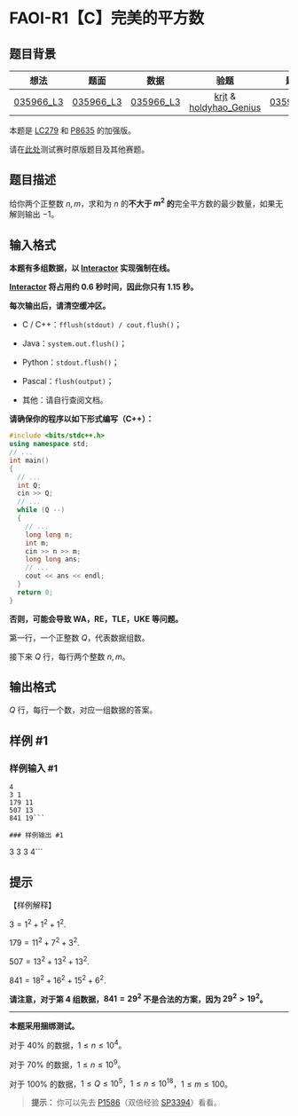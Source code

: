 # FAOI-R1【C】完美的平方数

## 题目背景

| 想法 | 题面 | 数据 | 验题 | 题解 |
| :-: | :-: | :-: | :-: | :-: |
| [035966_L3](https://www.luogu.com.cn/user/365654) | [035966_L3](https://www.luogu.com.cn/user/365654) | [035966_L3](https://www.luogu.com.cn/user/365654) | [krjt](https://www.luogu.com.cn/user/691537) & [holdyhao_Genius](https://www.luogu.com.cn/user/494699) | [035966_L3](https://www.luogu.com.cn/user/365654) |

本题是 [LC279](https://leetcode.cn/problems/perfect-squares/) 和 [P8635](/problem/P8635) 的加强版。

请在[此处](https://hydro.ac/d/FAOI/p/Contest1C)测试赛时原版题目及其他赛题。

## 题目描述

给你两个正整数 $n,m$，求和为 $n$ 的**不大于 $m^2$ 的**完全平方数的最少数量，如果无解则输出 $-1$。

## 输入格式

**本题有多组数据，以 [Interactor](https://www.luogu.com.cn/paste/z619yc29) 实现强制在线。**

**[Interactor](https://www.luogu.com.cn/paste/z619yc29) 将占用约 $0.6$ 秒时间，因此你只有 $1.15$ 秒。**

**每次输出后，请清空缓冲区。**

- C / C++：`fflush(stdout) / cout.flush()`；

- Java：`system.out.flush()`；

- Python：`stdout.flush()`；

- Pascal：`flush(output)`；

- 其他：请自行查阅文档。

**请确保你的程序以如下形式编写（C++）：**

```cpp
#include <bits/stdc++.h>
using namespace std;
// ...
int main()
{
  // ...
  int Q;
  cin >> Q;
  // ...
  while (Q --)
  {
    // ...
    long long n;
    int m;
    cin >> n >> m;
    long long ans;
    // ...
    cout << ans << endl;
  }
  return 0;
}
```

**否则，可能会导致 WA，RE，TLE，UKE 等问题。**

第一行，一个正整数 $Q$，代表数据组数。

接下来 $Q$ 行，每行两个整数 $n,m$。

## 输出格式

$Q$ 行，每行一个数，对应一组数据的答案。

## 样例 #1

### 样例输入 #1
```
4
3 1
179 11
507 13
841 19```

### 样例输出 #1

```
3
3
3
4```

## 提示

【样例解释】

$3=1^2+1^2+1^2.$

$179=11^2+7^2+3^2.$

$507=13^2+13^2+13^2.$

$841=18^2+16^2+15^2+6^2.$

**请注意，对于第 $4$ 组数据，$841=29^2$ 不是合法的方案，因为 $29^2>19^2$。**

----------

**本题采用捆绑测试。**

对于 $40\%$ 的数据，$1 \le n \le 10^{4}$。

对于 $70\%$ 的数据，$1 \le n \le 10^{9}$。

对于 $100\%$ 的数据，$1 \le Q \le 10^5$，$1 \le n \le 10^{18}$，$1 \le m \le 100$。

> **提示：** 你可以先去 [P1586](/problem/P1586)（双倍经验 [SP3394](/problem/SP3394)）看看。
